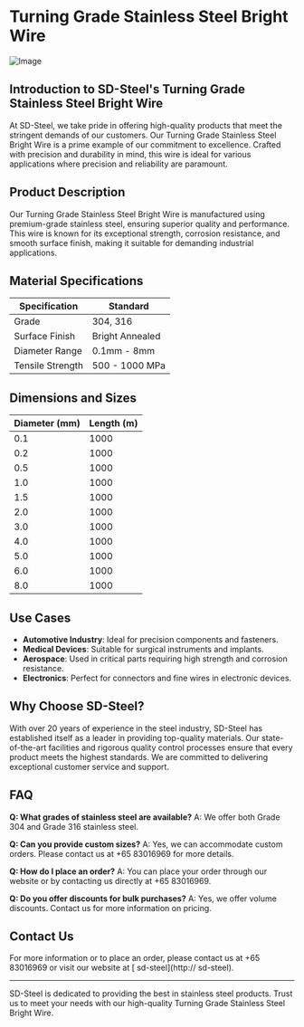 # Turning Grade Stainless Steel Bright Wire

![Image](https://github.com/user-attachments/assets/2567258e-e124-4816-932d-1809bd27ef0b)

## Introduction to SD-Steel's Turning Grade Stainless Steel Bright Wire

At SD-Steel, we take pride in offering high-quality products that meet the stringent demands of our customers. Our Turning Grade Stainless Steel Bright Wire is a prime example of our commitment to excellence. Crafted with precision and durability in mind, this wire is ideal for various applications where precision and reliability are paramount.

## Product Description

Our Turning Grade Stainless Steel Bright Wire is manufactured using premium-grade stainless steel, ensuring superior quality and performance. This wire is known for its exceptional strength, corrosion resistance, and smooth surface finish, making it suitable for demanding industrial applications.

## Material Specifications

| Specification | Standard |
|---------------|---------|
| Grade         | 304, 316 |
| Surface Finish| Bright Annealed |
| Diameter Range| 0.1mm - 8mm |
| Tensile Strength| 500 - 1000 MPa |

## Dimensions and Sizes

| Diameter (mm) | Length (m) |
|---------------|------------|
| 0.1            | 1000       |
| 0.2            | 1000       |
| 0.5            | 1000       |
| 1.0            | 1000       |
| 1.5            | 1000       |
| 2.0            | 1000       |
| 3.0            | 1000       |
| 4.0            | 1000       |
| 5.0            | 1000       |
| 6.0            | 1000       |
| 8.0            | 1000       |

## Use Cases

- **Automotive Industry**: Ideal for precision components and fasteners.
- **Medical Devices**: Suitable for surgical instruments and implants.
- **Aerospace**: Used in critical parts requiring high strength and corrosion resistance.
- **Electronics**: Perfect for connectors and fine wires in electronic devices.

## Why Choose SD-Steel?

With over 20 years of experience in the steel industry, SD-Steel has established itself as a leader in providing top-quality materials. Our state-of-the-art facilities and rigorous quality control processes ensure that every product meets the highest standards. We are committed to delivering exceptional customer service and support.

## FAQ

**Q: What grades of stainless steel are available?**
A: We offer both Grade 304 and Grade 316 stainless steel.

**Q: Can you provide custom sizes?**
A: Yes, we can accommodate custom orders. Please contact us at +65 83016969 for more details.

**Q: How do I place an order?**
A: You can place your order through our website or by contacting us directly at +65 83016969.

**Q: Do you offer discounts for bulk purchases?**
A: Yes, we offer volume discounts. Contact us for more information on pricing.

## Contact Us

For more information or to place an order, please contact us at +65 83016969 or visit our website at [ sd-steel](http:// sd-steel).

---

SD-Steel is dedicated to providing the best in stainless steel products. Trust us to meet your needs with our high-quality Turning Grade Stainless Steel Bright Wire.